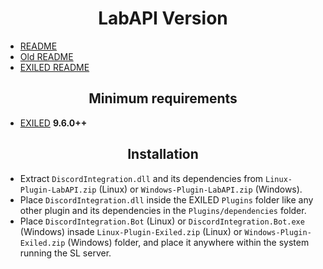 <h1 align="center">LabAPI Version</h1>

- [README](./README.md)
- [Old README](./README/README.old.md)
- [EXILED README](./README/README.EXILED.md)  

<h2 align="center">Minimum requirements</h2>

- [EXILED](https://github.com/ExSLMod-Team/EXILED/releases) **9.6.0++**

<h2 align="center"> Installation </h2>

- Extract `DiscordIntegration.dll` and its dependencies from `Linux-Plugin-LabAPI.zip` (Linux) or `Windows-Plugin-LabAPI.zip` (Windows).
- Place `DiscordIntegration.dll` inside the EXILED `Plugins` folder like any other plugin and its dependencies in the `Plugins/dependencies` folder.
- Place `DiscordIntegration.Bot` (Linux) or `DiscordIntegration.Bot.exe` (Windows) insade `Linux-Plugin-Exiled.zip` (Linux) or `Windows-Plugin-Exiled.zip` (Windows) folder, and place it anywhere within the system running the SL server.
